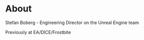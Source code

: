 # About

Stefan Boberg - Engineering Director on the Unreal Engine team

Previously at EA/DICE/Frostbite
